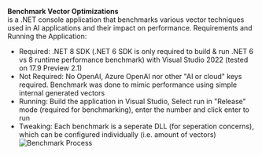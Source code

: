 **Benchmark Vector Optimizations**  
is a .NET console application that benchmarks various vector techniques used in AI applications and their impact on performance.
Requirements and Running the Application:
- Required: .NET 8 SDK (.NET 6 SDK is only required to build & run .NET 6 vs 8 runtime performance benchmark) with Visual Studio 2022 (tested on 17.9 Preview 2.1)  
- Not Required: No OpenAI, Azure OpenAI nor other "AI or cloud" keys required. Benchmark was done to mimic performance using simple internal generated vectors  
- Running: Build the application in Visual Studio, Select run in "Release" mode (required for benchmarking), enter the number and click enter to run  
- Tweaking: Each benchmark is a seperate DLL (for seperation concerns), which can be configured individually (i.e. amount of vectors)  
![Benchmark Process](https://github.com/bartczernicki/VectorEmbeddingsSimilarityOptimizations/blob/master/Images/BenchmarkProcess.gif)
